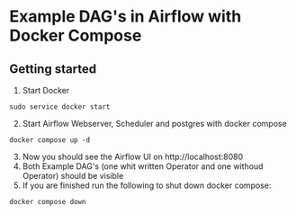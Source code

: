 # Example DAG's in Airflow with Docker Compose

## Getting started
1. Start Docker
```
sudo service docker start
```
2. Start Airflow Webserver, Scheduler and postgres with docker compose
```
docker compose up -d
```
3. Now you should see the Airflow UI on http://localhost:8080
4. Both Example DAG's (one whit written Operator and one withoud Operator) should be visible
5. If you are finished run the following to shut down docker compose:
```
docker compose down
```